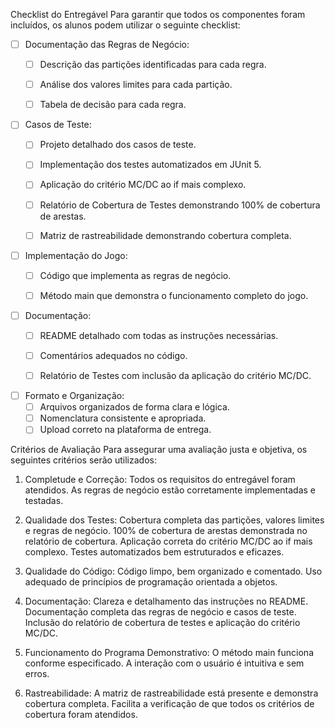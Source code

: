 Checklist do Entregável
Para garantir que todos os componentes foram incluídos, os alunos podem utilizar o seguinte checklist:

- [ ] Documentação das Regras de Negócio:
    - [ ] Descrição das partições identificadas para cada regra.
    - [ ] Análise dos valores limites para cada partição.
    - [ ] Tabela de decisão para cada regra.


- [ ] Casos de Teste:
  - [ ] Projeto detalhado dos casos de teste.
  - [ ] Implementação dos testes automatizados em JUnit 5.
  - [ ] Aplicação do critério MC/DC ao if mais complexo.
  - [ ] Relatório de Cobertura de Testes demonstrando 100% de cobertura de arestas.
  - [ ] Matriz de rastreabilidade demonstrando cobertura completa.


- [ ] Implementação do Jogo:
  - [ ] Código que implementa as regras de negócio.
  - [ ] Método main que demonstra o funcionamento completo do jogo.


- [ ] Documentação:
  - [ ] README detalhado com todas as instruções necessárias.
  - [ ] Comentários adequados no código.
  - [ ] Relatório de Testes com inclusão da aplicação do critério MC/DC.


- [ ] Formato e Organização:
  - [ ] Arquivos organizados de forma clara e lógica.
  - [ ] Nomenclatura consistente e apropriada.
  - [ ] Upload correto na plataforma de entrega.

Critérios de Avaliação
Para assegurar uma avaliação justa e objetiva, os seguintes critérios serão utilizados:

1. Completude e Correção:
    Todos os requisitos do entregável foram atendidos.
    As regras de negócio estão corretamente implementadas e testadas.


2. Qualidade dos Testes:
    Cobertura completa das partições, valores limites e regras de negócio.
    100% de cobertura de arestas demonstrada no relatório de cobertura.
    Aplicação correta do critério MC/DC ao if mais complexo.
    Testes automatizados bem estruturados e eficazes.


3. Qualidade do Código:
    Código limpo, bem organizado e comentado.
    Uso adequado de princípios de programação orientada a objetos.


4. Documentação:
    Clareza e detalhamento das instruções no README.
    Documentação completa das regras de negócio e casos de teste.
    Inclusão do relatório de cobertura de testes e aplicação do critério MC/DC.


4. Funcionamento do Programa Demonstrativo:
    O método main funciona conforme especificado.
    A interação com o usuário é intuitiva e sem erros.


5. Rastreabilidade:
    A matriz de rastreabilidade está presente e demonstra cobertura completa.
    Facilita a verificação de que todos os critérios de cobertura foram atendidos.